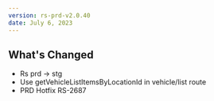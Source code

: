 ```yaml
---
version: rs-prd-v2.0.40
date: July 6, 2023
---
```


## What's Changed
* Rs prd -> stg
* Use getVehicleListItemsByLocationId in vehicle/list route
* PRD Hotfix RS-2687